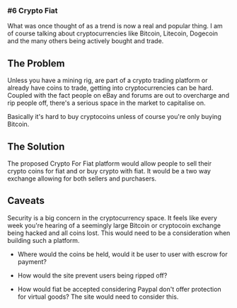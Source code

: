 ### #6 Crypto <For> Fiat

What was once thought of as a trend is now a real and popular thing. I am of course talking about cryptocurrencies like Bitcoin, Litecoin, Dogecoin and the many others being actively bought and trade.

## The Problem

Unless you have a mining rig, are part of a crypto trading platform or already have coins to trade, getting into cryptocurrencies can be hard. Coupled with the fact people on eBay and forums are out to overcharge and rip people off, there's a serious space in the market to capitalise on.

Basically it's hard to buy cryptocoins unless of course you're only buying Bitcoin.

## The Solution

The proposed Crypto For Fiat platform would allow people to sell their crypto coins for fiat and or buy crypto with fiat. It would be a two way exchange allowing for both sellers and purchasers.

## Caveats

Security is a big concern in the cryptocurrency space. It feels like every week you're hearing of a seemingly large Bitcoin or cryptocoin exchange being hacked and all coins lost. This would need to be a consideration when building such a platform.

* Where would the coins be held, would it be user to user with escrow for payment?

* How would the site prevent users being ripped off?

* How would fiat be accepted considering Paypal don't offer protection for virtual goods? The site would need to consider this.
